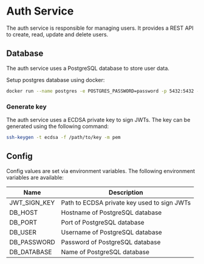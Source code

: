 # Auth Service

The auth service is responsible for managing users. It provides a REST API to create, read, update and delete users.

## Database

The auth service uses a PostgreSQL database to store user data.

Setup postgres database using docker:

```bash
docker run --name postgres -e POSTGRES_PASSWORD=password -p 5432:5432 -d postgres
```

### Generate key

The auth service uses a ECDSA private key to sign JWTs. The key can be generated using the following command:

```bash
ssh-keygen -t ecdsa -f /path/to/key -m pem
```

## Config

Config values are set via environment variables. The following environment variables are available:

| Name | Description |
| ---- | ----------- |
| JWT_SIGN_KEY | Path to ECDSA private key used to sign JWTs |
| DB_HOST | Hostname of PostgreSQL database |
| DB_PORT | Port of PostgreSQL database |
| DB_USER | Username of PostgreSQL database |
| DB_PASSWORD | Password of PostgreSQL database |
| DB_DATABASE | Name of PostgreSQL database |
